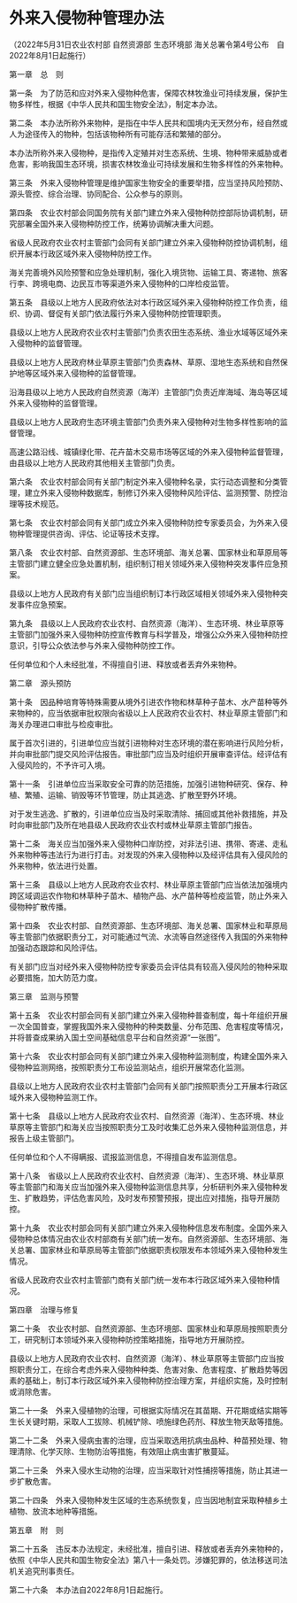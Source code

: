 # 外来入侵物种管理办法

（2022年5月31日农业农村部 自然资源部 生态环境部 海关总署令第4号公布　自2022年8月1日起施行）



第一章　总　则



第一条　为了防范和应对外来入侵物种危害，保障农林牧渔业可持续发展，保护生物多样性，根据《中华人民共和国生物安全法》，制定本办法。

第二条　本办法所称外来物种，是指在中华人民共和国境内无天然分布，经自然或人为途径传入的物种，包括该物种所有可能存活和繁殖的部分。

本办法所称外来入侵物种，是指传入定殖并对生态系统、生境、物种带来威胁或者危害，影响我国生态环境，损害农林牧渔业可持续发展和生物多样性的外来物种。

第三条　外来入侵物种管理是维护国家生物安全的重要举措，应当坚持风险预防、源头管控、综合治理、协同配合、公众参与的原则。

第四条　农业农村部会同国务院有关部门建立外来入侵物种防控部际协调机制，研究部署全国外来入侵物种防控工作，统筹协调解决重大问题。

省级人民政府农业农村主管部门会同有关部门建立外来入侵物种防控协调机制，组织开展本行政区域外来入侵物种防控工作。

海关完善境外风险预警和应急处理机制，强化入境货物、运输工具、寄递物、旅客行李、跨境电商、边民互市等渠道外来入侵物种的口岸检疫监管。

第五条　县级以上地方人民政府依法对本行政区域外来入侵物种防控工作负责，组织、协调、督促有关部门依法履行外来入侵物种防控管理职责。

县级以上地方人民政府农业农村主管部门负责农田生态系统、渔业水域等区域外来入侵物种的监督管理。

县级以上地方人民政府林业草原主管部门负责森林、草原、湿地生态系统和自然保护地等区域外来入侵物种的监督管理。

沿海县级以上地方人民政府自然资源（海洋）主管部门负责近岸海域、海岛等区域外来入侵物种的监督管理。

县级以上地方人民政府生态环境主管部门负责外来入侵物种对生物多样性影响的监督管理。

高速公路沿线、城镇绿化带、花卉苗木交易市场等区域的外来入侵物种监督管理，由县级以上地方人民政府其他相关主管部门负责。

第六条　农业农村部会同有关部门制定外来入侵物种名录，实行动态调整和分类管理，建立外来入侵物种数据库，制修订外来入侵物种风险评估、监测预警、防控治理等技术规范。

第七条　农业农村部会同有关部门成立外来入侵物种防控专家委员会，为外来入侵物种管理提供咨询、评估、论证等技术支撑。

第八条　农业农村部、自然资源部、生态环境部、海关总署、国家林业和草原局等主管部门建立健全应急处置机制，组织制订相关领域外来入侵物种突发事件应急预案。

县级以上地方人民政府有关部门应当组织制订本行政区域相关领域外来入侵物种突发事件应急预案。

第九条　县级以上人民政府农业农村、自然资源（海洋）、生态环境、林业草原等主管部门加强外来入侵物种防控宣传教育与科学普及，增强公众外来入侵物种防控意识，引导公众依法参与外来入侵物种防控工作。

任何单位和个人未经批准，不得擅自引进、释放或者丢弃外来物种。



第二章　源头预防



第十条　因品种培育等特殊需要从境外引进农作物和林草种子苗木、水产苗种等外来物种的，应当依据审批权限向省级以上人民政府农业农村、林业草原主管部门和海关办理进口审批与检疫审批。

属于首次引进的，引进单位应当就引进物种对生态环境的潜在影响进行风险分析，并向审批部门提交风险评估报告。审批部门应当及时组织开展审查评估。经评估有入侵风险的，不予许可入境。

第十一条　引进单位应当采取安全可靠的防范措施，加强引进物种研究、保存、种植、繁殖、运输、销毁等环节管理，防止其逃逸、扩散至野外环境。

对于发生逃逸、扩散的，引进单位应当及时采取清除、捕回或其他补救措施，并及时向审批部门及所在地县级人民政府农业农村或林业草原主管部门报告。

第十二条　海关应当加强外来入侵物种口岸防控，对非法引进、携带、寄递、走私外来物种等违法行为进行打击。对发现的外来入侵物种以及经评估具有入侵风险的外来物种，依法进行处置。

第十三条　县级以上地方人民政府农业农村、林业草原主管部门应当依法加强境内跨区域调运农作物和林草种子苗木、植物产品、水产苗种等检疫监管，防止外来入侵物种扩散传播。

第十四条　农业农村部、自然资源部、生态环境部、海关总署、国家林业和草原局等主管部门依据职责分工，对可能通过气流、水流等自然途径传入我国的外来物种加强动态跟踪和风险评估。

有关部门应当对经外来入侵物种防控专家委员会评估具有较高入侵风险的物种采取必要措施，加大防范力度。



第三章　监测与预警



第十五条　农业农村部会同有关部门建立外来入侵物种普查制度，每十年组织开展一次全国普查，掌握我国外来入侵物种的种类数量、分布范围、危害程度等情况，并将普查成果纳入国土空间基础信息平台和自然资源“一张图”。

第十六条　农业农村部会同有关部门建立外来入侵物种监测制度，构建全国外来入侵物种监测网络，按照职责分工布设监测站点，组织开展常态化监测。

县级以上地方人民政府农业农村主管部门会同有关部门按照职责分工开展本行政区域外来入侵物种监测工作。

第十七条　县级以上地方人民政府农业农村、自然资源（海洋）、生态环境、林业草原等主管部门和海关应当按照职责分工及时收集汇总外来入侵物种监测信息，并报告上级主管部门。

任何单位和个人不得瞒报、谎报监测信息，不得擅自发布监测信息。

第十八条　省级以上人民政府农业农村、自然资源（海洋）、生态环境、林业草原等主管部门和海关应当加强外来入侵物种监测信息共享，分析研判外来入侵物种发生、扩散趋势，评估危害风险，及时发布预警预报，提出应对措施，指导开展防控。

第十九条　农业农村部会同有关部门建立外来入侵物种信息发布制度。全国外来入侵物种总体情况由农业农村部商有关部门统一发布。自然资源部、生态环境部、海关总署、国家林业和草原局等主管部门依据职责权限发布本领域外来入侵物种发生情况。

省级人民政府农业农村主管部门商有关部门统一发布本行政区域外来入侵物种情况。



第四章　治理与修复



第二十条　农业农村部、自然资源部、生态环境部、国家林业和草原局按照职责分工，研究制订本领域外来入侵物种防控策略措施，指导地方开展防控。

县级以上地方人民政府农业农村、自然资源（海洋）、林业草原等主管部门应当按照职责分工，在综合考虑外来入侵物种种类、危害对象、危害程度、扩散趋势等因素的基础上，制订本行政区域外来入侵物种防控治理方案，并组织实施，及时控制或消除危害。

第二十一条　外来入侵植物的治理，可根据实际情况在其苗期、开花期或结实期等生长关键时期，采取人工拔除、机械铲除、喷施绿色药剂、释放生物天敌等措施。

第二十二条　外来入侵病虫害的治理，应当采取选用抗病虫品种、种苗预处理、物理清除、化学灭除、生物防治等措施，有效阻止病虫害扩散蔓延。

第二十三条　外来入侵水生动物的治理，应当采取针对性捕捞等措施，防止其进一步扩散危害。

第二十四条　外来入侵物种发生区域的生态系统恢复，应当因地制宜采取种植乡土植物、放流本地种等措施。



第五章　附　则



第二十五条　违反本办法规定，未经批准，擅自引进、释放或者丢弃外来物种的，依照《中华人民共和国生物安全法》第八十一条处罚。涉嫌犯罪的，依法移送司法机关追究刑事责任。

第二十六条　本办法自2022年8月1日起施行。
